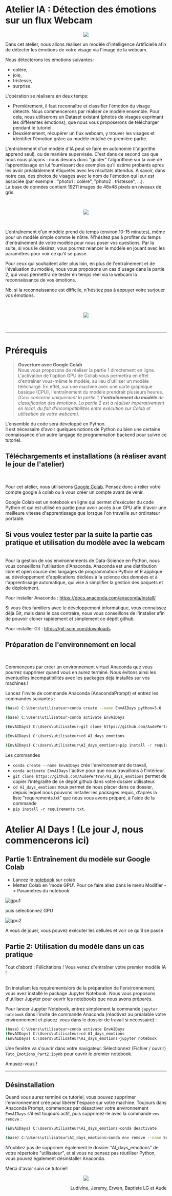 # Atelier IA : Détection des émotions sur un flux Webcam

<p ALIGN="center"><img src="./images/frise.png"></p>


Dans cet atelier, nous allons réaliser un modèle d'Intelligence Artificielle afin de détecter les émotions de votre visage via l'image de la webcam.

Nous détecterons les émotions suivantes:
- colère,
- joie,
- tristesse,
- surprise.

L'opération se réalisera en deux temps:
- Premièrement, il faut reconnaître et classifier l'émotion du visage détecté. Nous commencerons par réaliser ce modèle ensemble. Pour cela, nous utiliserons un Dataset existant (photos de visages exprimant les différentes émotions), que nous vous proposerons de télécharger pendant le tutoriel.
- Deuxièmement, récupérer un flux webcam, y trouver les visages et identifier l'émotion grâce au modèle entaîné en première partie.

L'entraînement d'un modèle d'IA peut se faire en autonomie (l'algorithe apprend seul), ou de manière supervisée. C'est dans ce second cas que nous nous plaçons : nous devons donc "guider" l’algorithme sur la voie de l’apprentissage en lui fournissant des exemples qu’il estime probants après les avoir préalablement étiquetés avec les résultats attendus. A savoir, dans notre cas, des photos de visages avec le nom de l'émotion qui leur est associée (par exemple : "photo1 : colère", "photo2 : tristesse", ...).<br>
La base de données contient 19211 images de 48x48 pixels en niveaux de gris.

<br>
<p ALIGN="center"><img src="./images/demo.png"></p>

<br>

L'entraînement d'un modèle prend du temps (environ 10-15 minutes), même pour un modèle simple comme le nôtre. N'hésitez pas à profiter du temps d'entraînement de votre modèle pour nous poser vos questions. Par la suite, si vous le désirez, vous pourrez relancer le modèle en jouant avec les paramètres pour voir ce qu'il se passe. <br>

Pour ceux qui souhaitent aller plus loin, en plus de l'entraînement et de l'évaluation du modèle, nous vous proposons un cas d'usage dans la partie 2, qui vous permettra de tester en temps réel via la webcam la reconnaissance de vos émotions. 

Nb: si la reconnaissance est difficile, n'hésitez pas à appuyer voire surjouer vos émotions.

<br>
<p ALIGN="center"><img src="./images/test.png"></p>
<br>
<hr>

# Prérequis

> __Ouverture avec Google Colab__<br> 
Nous vous proposons de réaliser la partie 1 directement en ligne. L'activation de l'option GPU de Collab vous permettra en effet d'entraîner vous-même le modèle, au lieu d'utiliser un modèle téléchargé. En effet, sur une machine avec une carte graphique basique (CPU), l'entraînement du modèle prendrait plusieurs heures. <br>
*(Ceci concerne uniquement la partie 1, __l'entraînement du modèle__ de classification des émotions. La partie 2 est à réaliser impérativement en local, du fait d'incompatibilités entre exécution sur Colab et utilisation de votre webcam).*

L'ensemble du code sera développé en Python. <br>
Il est nécessaire d'avoir quelques notions de Python ou bien une certaine connaissance d'un autre langage de programmation backend pour suivre ce tutoriel.

## Téléchargements et installations (à réaliser avant le jour de l'atelier)
<br>

Pour cet atelier, nous utiliserons [Google Colab](https://colab.research.google.com). Pensez donc à relier votre compte google à colab ou à vous créer un compte avant de venir.

Google Colab est un notebook en ligne qui permet d'exécuter du code Python et qui est utilisé en partie pour avoir accès à un GPU afin d'avoir une meilleure vitesse d'apprentissage que lorsque l'on travaille sur ordinateur portable.

## Si vous voulez tester par la suite la partie cas pratique et utilisation du modèle avec la webcam

<br>
Pour la gestion de vos environnements de Data-Science en Python, nous vous conseillons l'utilisation d'Anaconda.
Anaconda est une distribution libre et open source des langages de programmation Python et R appliqué au développement d'applications dédiées à la science des données et à l'apprentissage automatique, qui vise à simplifier la gestion des paquets et de déploiement.

Pour installer Anaconda : https://docs.anaconda.com/anaconda/install/

Si vous êtes familiers avec le développement informatique, vous connaissez déjà Git, mais dans le cas contraire, nous vous conseillons de l'installer afin de pouvoir cloner rapidement et simplement ce dépôt github.

Pour installer Git : https://git-scm.com/downloads


## Préparation de l'environnement en local
<br>

Commençons par créer un environnement virtuel Anaconda que vous pourrez supprimer quand vous en aurez terminé. Nous évitons ainsi les éventuelles incompatibilités avec les packages déjà installés sur vos machines !

Lancez l'invite de commande Anaconda (AnacondaPrompt) et entrez les commandes suivantes :

```bash
(base) C:\Users\utilisateur>conda create --name EnvAIDays python=3.6

(base) C:\Users\utilisateur>conda activate EnvAIDays

(EnvAIDays) C:\Users\utilisateur>git clone https://github.com/AudePertron/AI_days_emotions

(EnvAIDays) C:\Users\utilisateur>cd AI_days_emotions

(EnvAIDays) C:\Users\utilisateur\AI_days_emotions>pip install -r requirements.txt
```

Les commandes 
* `conda create --name EnvAIDays` crée l'environnement de travail, 
* `conda activate EnvAIDays` l'active pour que nous travaillons à l'intérieur. <br>
* `git clone https://github.com/AudePertron/AI_days_emotions` permet de copier l'intégralité de ce dépôt github dans votre dossier utilisateur. 
* `cd AI_days_emotions` nous permet de nous placer dans ce dossier, depuis lequel nous pouvons installer les packages requis, d'après la liste "requirements.txt" que nous vous avons préparé, à l'aide de la commande 
* `pip install -r requirements.txt`.

# Atelier AI Days ! (Le jour J, nous commencerons ici)

## Partie 1: Entraînement du modèle sur Google Colab 


* Lancez le [notebook](https://colab.research.google.com/github/AudePertron/AI_days_emotions/blob/main/Tuto_Emotions_Part1.ipynb) sur colab
* Mettez Colab en 'mode GPU'. Pour ce faire allez dans le menu Modifier -> Paramètres du notebook

![gpu1](images/gpu1.PNG)

puis sélectionnez GPU

![gpu2](images/gpu2.PNG)

A vous de jouer, vous pouvez exécuter les cellules et voir ce qu'il se passe

## Partie 2: Utilisation du modèle dans un cas pratique 

Tout d'abord : Félicitations ! Vous venez d'entraîner votre premier modèle IA !

<br>
En installant les requirementslors de la préparation de l'environnement, vous avez installé le package Jupyter Notebook. Nous vous proposons d'utiliser Jupyter pour ouvrir les notebooks que nous avons préparés. <br>

Pour lancer Jupyter Notebook, entrez simplement la commande `jupyter notebook` dans l'invite de commande Anaconda (réactivez au préalable votre environnement et placez-vous dans le dossier de travail si nécessaire) :

```bash
(base) C:\Users\utilisateur>conda activate EnvAIDays
(EnvAIDays) C:\Users\utilisateur>cd AI_days_emotions
(EnvAIDays) C:\Users\utilisateur\AI_days_emotions>jupyter notebook
```

Une fenêtre va s'ouvrir dans votre navigateur. Sélectionnez (Fichier / ouvrir) `Tuto_Emotions_Part2.ipynb` pour ouvrir le premier notebook.

<!-- Cette fois, nous avons supprimé le contenu de certaines cellules afin que vous puissiez tester vos compétences vous-même. Mais selon votre niveau initial en Python, n'hésitez pas à nous poser des question, ou à nous demander la solution !  -->

Amusez-vous !

<hr>

## Désinstallation

Quand vous aurez terminé ce tutoriel, vous pouvez supprimer l'environnement créé pour libérer l'espace sur votre machine. 
Toujours dans Anaconda Prompt, commencez par désactiver votre environnement `EnvAIDays` s'il est toujours actif, puis supprimez-le avec la commande `env remove` :

```bash
(EnvAIDays) C:\Users\utilisateur\AI_days_emotions>conda deactivate

(base) C:\Users\utilisateur\AI_days_emotions>conda env remove --name EnvAIDays
```

N'oubliez pas de supprimer également le dossier "AI_days_emotions" de votre répertoire "utilisateur", et si vous ne pensez pas réutiliser Python, vous pouvez également désinstaller Anaconda.


Merci d'avoir suivi ce tutoriel!

<p ALIGN="center"><img src="./emojis/3-happy.png"></p>

<p ALIGN="right">Ludivine, Jéremy, Erwan, Baptiste LG et Aude</p>




